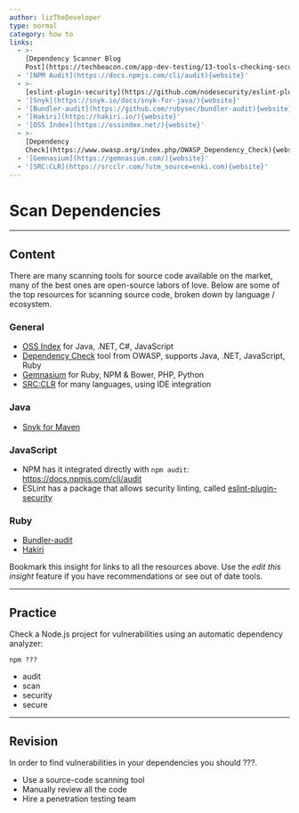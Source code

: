 ```yaml
---
author: lizTheDeveloper
type: normal
category: how to
links:
  - >-
    [Dependency Scanner Blog
    Post](https://techbeacon.com/app-dev-testing/13-tools-checking-security-risk-open-source-dependencies){website}
  - '[NPM Audit](https://docs.npmjs.com/cli/audit){website}'
  - >-
    [eslint-plugin-security](https://github.com/nodesecurity/eslint-plugin-security){website}
  - '[Snyk](https://snyk.io/docs/snyk-for-java/){website}'
  - '[Bundler-audit](https://github.com/rubysec/bundler-audit){website}'
  - '[Hakiri](https://hakiri.io/){website}'
  - '[OSS Index](https://ossindex.net/){website}'
  - >-
    [Dependency
    Check](https://www.owasp.org/index.php/OWASP_Dependency_Check){website}
  - '[Gemnasium](https://gemnasium.com/){website}'
  - '[SRC:CLR](https://srcclr.com/?utm_source=enki.com){website}'
---
```


# Scan Dependencies


---

## Content

There are many scanning tools for source code available on the market, many of the best ones are open-source labors of love. Below are some of the top resources for scanning source code, broken down by language / ecosystem.

### General

- [OSS Index](https://ossindex.net/) for Java, .NET, C#, JavaScript
- [Dependency Check](https://www.owasp.org/index.php/OWASP_Dependency_Check) tool from OWASP, supports Java, .NET, JavaScript, Ruby
- [Gemnasium](https://gemnasium.com/) for Ruby, NPM & Bower, PHP, Python
- [SRC:CLR](https://srcclr.com/) for many languages, using IDE integration

### Java

- [Snyk for Maven](https://snyk.io/)

### JavaScript

- NPM has it integrated directly with `npm audit`: <https://docs.npmjs.com/cli/audit>
- ESLint has a package that allows security linting, called [eslint-plugin-security](https://github.com/nodesecurity/eslint-plugin-security)

### Ruby

- [Bundler-audit](https://github.com/rubysec/bundler-audit)
- [Hakiri](https://hakiri.io/)

Bookmark this insight for links to all the resources above. Use the *edit this insight* feature if you have recommendations or see out of date tools.


---

## Practice

Check a Node.js project for vulnerabilities using an automatic dependency analyzer:  

`npm ???`   

- audit
- scan
- security
- secure


---

## Revision

In order to find vulnerabilities in your dependencies you should ???.

- Use a source-code scanning tool
- Manually review all the code
- Hire a penetration testing team
 
